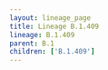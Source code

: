```yaml
---
layout: lineage_page
title: Lineage B.1.409
lineage: B.1.409
parent: B.1
children: ['B.1.409']
---
```

